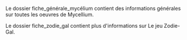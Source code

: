 Le dossier fiche_générale_mycélium contient des informations générales sur toutes les oeuvres de Mycellium.

Le dossier fiche_zodie_gal contient plus d'informations sur Le jeu Zodie-Gal.
